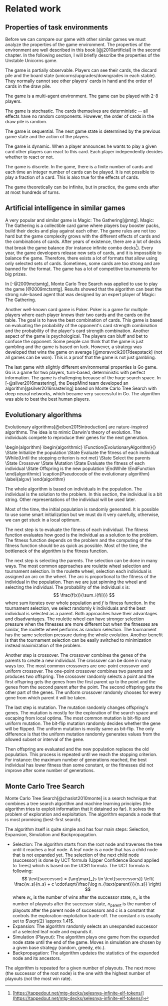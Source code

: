 # Related work

## Properties of task environments

Before we can compare our game with other similar games we must analyze the properties of the game environment. The properties of the environment are
well described in this book [@j2010artificial] in the second chapter.
In the following section, I will briefly describe the properties of the Unstable Unicorns game.

The game is partially observable. Players can see their cards, the
discard pile and the board state (unicorns/upgrades/downgrades in each stable).
They normally cannot see other players' cards in hand and the order of cards in the draw pile.

The game is a multi-agent environment. The game can be played with 2-8 players.

The game is stochastic. The cards themselves are deterministic -- all effects 
have no random components. However, the order of cards in the draw pile is random.

The game is sequential. The next game state is determined by the previous game
state and the action of the players.

The game is dynamic. When a player announces he wants to play a given card other
players can react to this card. Each player independently decides whether to react
or not.

The game is discrete. In the game, there is a finite number of cards and
each time an integer number of cards can be played. It is not possible to play
a fraction of a card. This is also true for the effects of cards.

The game theoretically can be infinite, but in practice, the game ends after
at most hundreds of turns.

## Artificial intelligence in similar games

A very popular and similar game is Magic: The Gathering[@mtg]. Magic: The Gathering is a
collectible card game where players buy booster packs, build their decks and play
against each other. The game rules are not too hard but the game complexity
grows with the different effects of cards and the combinations of cards.
After years of existence, there are a lot of decks that break the game balance
(for instance infinite combo decks[^infinite]). Every year, the game developers
release new sets of cards, and it is impossible to balance the game.
Therefore, there exists a lot of formats that allow using only
selected sets of cards.
Sometimes, some cards are too strong and are banned for the format.
The game has a lot of competitive tournaments for big prizes.

[^infinite]: [https://tappedout.net/mtg-decks/selesnya-infinite-elf-tokens/](https://tappedout.net/mtg-decks/selesnya-infinite-elf-tokens/)

In [-@2009mctsmtg], Monte Carlo Tree Search was applied to use to play the game [@2009mctsmtg].
Results showed that the algorithm can beat the strong rule-based agent that
was designed by an expert player of Magic: The Gathering.

Another well-known card game is Poker. Poker is a game for multiple players
where each player knows their two cards and the cards on the table. The
goal is to have the best combination of cards. This game is based on evaluating the probability of the opponent's card strength combination and
the probability of the player's card strength combination. Another aspect
of the game is psychological. The players can bluff and bet to confuse
the opponent. Some people can think that the game is just gambling and
the game is based on luck. However, a strategy was developed that wins the
game on average [@moravvcik2017deepstack] (not all games can be won).
This is a proof that the game is not just gambling.

The last game with slightly different environmental properties is Go game. Go is a game for two players, turn-based, deterministic with perfect
information. The game is challenging because of the huge search space.
In [-@silver2016mastering], the DeepMind team developed an algorithm[@silver2016mastering]
based on Monte Carlo Tree Search with deep neural networks, which became
very successful in Go. The algorithm was able to beat the
best human players.

## Evolutionary algorithms

Evolutionary algorithms[@eiben2015introduction] are nature-inspired algorithms. The idea is
to mimic Darwin's theory of evolution. The individuals compete to reproduce
their genes for the next generation.

\begin{algorithm}
\begin{algorithmic}
\Function{EvolutionaryAlgorithm}{}
    \State Initialize the population
    \State Evaluate the fitness of each individual
    \While{Until the stopping criterion is not met}
        \State Select the parents
        \State Crossover
        \State Mutation
        \State Evaluate the fitness of each individual
        \State Offspring is the new population
    \EndWhile
\EndFunction
\end{algorithmic}
\caption{Pseudocode of the evolutionary algorithm}
\label{alg:w}
\end{algorithm}

The whole algorithm is based on individuals in the population.
The individual is the solution to the problem.
In this section, the individual is a bit string. Other representations
of the individual will be used later.

Most of the time, the initial population is randomly generated.
It is possible to use some smart initialization but we must do it
very carefully, otherwise, we can get stuck in a local optimum.

The next step is to evaluate the fitness of each individual. The fitness function evaluates how good is the individual as a solution to the problem. The fitness function depends on the problem and the computing of the fitness function should be as quick as possible. Most of the time, the bottleneck of the algorithm is the fitness function.

The next step is selecting the parents. The selection can be done in many ways. The most common approaches are roulette wheel selection and tournament selection. In the roulette wheel, selection each individual is assigned an arc on the wheel. The arc is proportional to the fitness of the individual in the population. Then we are just spinning the wheel and selecting the individual. The probability of the individual $x$ is:
$$
\frac{f(x)}{\sum_i{f(i)}}
$$
where sum iterates over whole population and $f$ is fitness function.
In the tournament selection, we select randomly $k$ individuals and the best individual is selected as a parent. Both approaches have their advantages and disadvantages. The roulette wheel can have stronger selection pressure when the fitnesses are more different but when the fitnesses are similar, the roulette wheel performs as random selection. The tournament has the same selection pressure during the whole evolution. Another benefit is that the tournament selection can be easily switched to minimization instead maximization of the problem.

Another step is crossover. The crossover combines the genes of the parents to create a new individual. The crossover can be done in many ways too. The most common crossovers are one-point crossover and uniform crossover. The one-point crossover combines two parents and produces two offspring. The crossover randomly selects a point and the first offspring gets the genes from the first parent up to the point and the genes from the second parent after the point. The second offspring gets the other part of the genes. The uniform crossover randomly chooses for every gene from which parent it will be taken.

The last step is mutation. The mutation randomly changes offspring's genes. The mutation is mostly for the exploration of the search space and escaping from local optima. The most common mutation is bit-flip and uniform mutation. The bit-flip mutation randomly decides whether the gene will be flipped. The uniform mutation is mostly same as bit-flip. The only difference is that the uniform mutation randomly generates values from the allowed subset or interval of the gene.

Then offspring are evaluated and the new population replaces the old population.
This process is repeated until we reach the stopping criterion. For instance: the maximum number of generations reached, the best individual has lower fitness than some constant, or the fitnesses did not improve after some number of generations.

## Monte Carlo Tree Search

Monte Carlo Tree Search[@chaslot2010monte] is a search technique that combines a tree search algorithm and machine learning principles (the algorithm tries to exploit information that it detained so far). It solves the problem of exploration and exploitation. The algorithm expands a node that is most promising (best-first search).

The algorithm itself is quite simple and has four main steps: Selection, Expansion, Simulation and Backpropagation.

- Selection: The algorithm starts from the root node and traverses the tree until it reaches a leaf node. A leaf node is a node that has a child node that is not expanded yet. The selection of the next child node (successor) is done by UCT formula (Upper Confidence Bound applied to Trees) which is based on the UCB1 formula.
The UCT formula is following:
$$
\text{successor}
=
{\arg\max}_{s \in \text{successors}} \left(
    \frac{w_s}{n_s} + c \cdot\sqrt{\frac{\log n_{\text{parent}}}{n_s}}
\right)
$$
where $w_s$ is the number of wins after the successor state, $n_s$ is the number of playouts after the successor state, $n_{\text{parent}}$ is the number of playouts after the parent node of successors and $c$ is a constant that controls the exploration-exploitation trade-off. The constant $c$ is usually set to $\sqrt{2} \approx 1.41$.
- Expansion: The algorithm randomly selects an unexpanded successor of a selected leaf node and expands it.
- Simulation (Playout): The algorithm plays one game from the expanded node state until the end of the game. Moves in simulation are chosen by a given base strategy (random, greedy, etc.).
- Backpropagation: The algorithm updates the statistics of the expanded node and its ancestors.

The algorithm is repeated for a given number of playouts. The next move (the successor of the root node) is the one with the highest number of playouts (not the most win rate).
